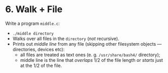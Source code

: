 # 6. Walk + File

Write a program `middle.c`:

* `./middle directory`
* Walks over all files in the `directory` (_not_ recursive).
* Prints out _middle line_ from any file
  (skipping other filesystem objects — directories, devices etc):
   * all files are treated as text ones (e. g. `/usr/share/bash4/` directory);
   * middle line is the line that _overlaps_ 1/2 of the file length or _starts_
     just at the 1/2 of the file.
